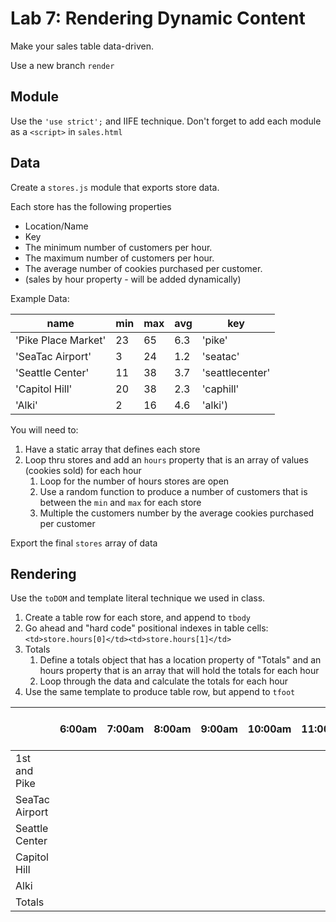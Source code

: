 Lab 7: Rendering Dynamic Content
===

Make your sales table data-driven.

Use a new branch `render`

## Module

Use the `'use strict';` and IIFE technique. Don't forget to add each module as a `<script>` in `sales.html`

## Data

Create a `stores.js` module that exports store data. 

Each store has the following properties

- Location/Name
- Key
- The minimum number of customers per hour.
- The maximum number of customers per hour.
- The average number of cookies purchased per customer.
- (sales by hour property - will be added dynamically)

Example Data:

name|min|max|avg|key
---|---|---|---|---
'Pike Place Market'|23|65|6.3|'pike'
'SeaTac Airport'|3|24|1.2|'seatac'
'Seattle Center'|11|38|3.7|'seattlecenter'
'Capitol Hill'|20|38|2.3|'caphill'
'Alki'|2|16|4.6|'alki')

You will need to:

1. Have a static array that defines each store
1. Loop thru stores and add an `hours` property that is an array of values (cookies sold) for each hour
    1. Loop for the number of hours stores are open
      1. Use a random function to produce a number of customers that is between the `min` and `max` for each store
      1. Multiple the customers number by the average cookies purchased per customer

Export the final `stores` array of data

## Rendering

Use the `toDOM` and template literal technique we used in class.

1. Create a table row for each store, and append to `tbody`
1. Go ahead and "hard code" positional indexes in table cells: `<td>store.hours[0]</td><td>store.hours[1]</td>`
1. Totals
    1. Define a totals object that has a location property of "Totals" and an hours property that is an array that will hold the totals for each hour
    1. Loop through the data and calculate the totals for each hour
1. Use the same template to produce table row, but append to `tfoot`
    
    

|                | 6:00am | 7:00am | 8:00am | 9:00am | 10:00am | 11:00am | 12:00pm | 1:00pm | 2:00pm | 3:00pm | 4:00pm | 5:00pm | 6:00pm | 7:00pm | Daily Location Total
|------------------------|-------|--------|--------|--------|--------|---------|---------|---------|--------|--------|--------|--------|--------|--------|--------|
| 1st and Pike      |       |        |        |        |        |         |         |         |        |        |        |        |        |        |
| SeaTac Airport           |       |        |        |        |        |         |         |         |        |        |        |        |        |        |
| Seattle Center |       |        |        |        |        |         |         |         |        |        |        |        |        |        |
| Capitol Hill       |       |        |        |        |        |         |         |         |        |        |        |        |        |        |
| Alki        |       |        |        |        |        |         |         |         |        |        |        |        |        |        |
| Totals                 |       |        |        |        |        |         |         |         |        |        |        |        |        |        |


